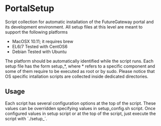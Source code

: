 # PortalSetup
Script collection for automatic installation of the FutureGateway portal and its development environment.
All setup files at this level are meant to support the following platforms

* MacOSX 10.11; it requires brew
* EL6/7 Tested with CentOS6
* Debian Tested with Ubuntu

The platform should be automatically identified while the script runs.
Each setup file has the form setup_*, where * refers to a specific component and some of them require to be executed as root or by sudo. 
Please notice that OS specific intallation scripts are collected inside dedicated directories.

## Usage
Each script has several configuration options at the top of the script. These values can be overridden specifying values in setup_config.sh script.
Once configured values in setup script or at the top of the script, just execute the script with ´./setup_<component>´.
